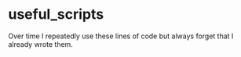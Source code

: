 # useful_scripts
Over time I repeatedly use these lines of code but always forget that I already wrote them.
